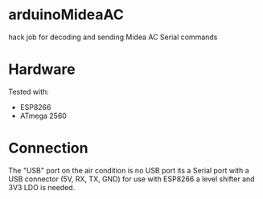 # arduinoMideaAC
hack job for decoding and sending Midea AC Serial commands

# Hardware

Tested with:

 - ESP8266
 - ATmega 2560


# Connection

The "USB" port on the air condition is no USB port its a Serial port with a USB connector (5V, RX, TX, GND)
for use with ESP8266 a level shifter and 3V3 LDO is needed.


